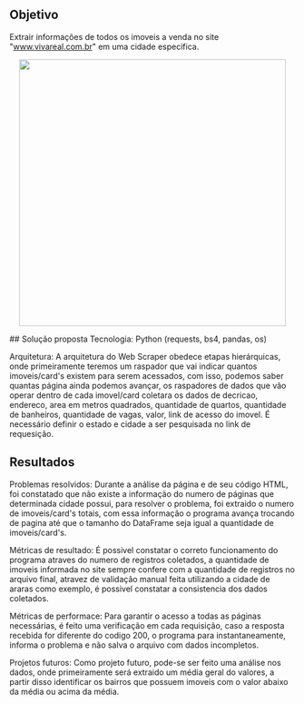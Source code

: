 ## Objetivo
Extrair informações de todos os imoveis a venda no site "www.vivareal.com.br" em uma cidade especifica.
<p align="center">
  <img width="470" src="prints/objetivo.png">
</p>
## Solução proposta
Tecnologia: Python (requests, bs4, pandas, os)

Arquitetura: A arquitetura do Web Scraper obedece etapas hierárquicas, onde primeiramente teremos um raspador que vai indicar quantos imoveis/card's existem para serem acessados, com isso, podemos  saber quantas página ainda podemos avançar, os raspadores de dados que vão operar dentro de cada imovel/card coletara os dados de decricao, endereco, area em metros quadrados, quantidade de quartos, quantidade de banheiros, quantidade de vagas, valor, link de acesso do imovel. É necessário definir o estado e cidade a ser pesquisada no link de requesição.

## Resultados
Problemas resolvidos: Durante a análise da página e de seu código HTML, foi constatado que não existe a informação do numero de páginas que determinada cidade possui, para resolver o problema, foi extraido o numero de imoveis/card's totais, com essa informação o programa avança trocando de pagina até que o tamanho do DataFrame seja igual a quantidade de imoveis/card's.

Métricas de resultado: É possivel constatar o correto funcionamento do programa atraves do numero de registros coletados, a quantidade de imoveis informada no site sempre confere com a quantidade de registros no arquivo final, atravez de validação manual feita utilizando a cidade de araras como exemplo, é possivel constatar a consistencia dos dados coletados.

Métricas de performace: Para garantir o acesso a todas as páginas necessárias, é feito uma verificação em cada requisição, caso a resposta recebida for diferente do codigo 200, o programa para instantaneamente, informa o problema e não salva o arquivo com dados incompletos.

Projetos futuros: Como projeto futuro, pode-se ser feito uma análise nos dados, onde primeiramente será extraido um média geral do valores, a partir disso identificar os bairros que possuem imoveis com o valor abaixo da média ou acima da média.